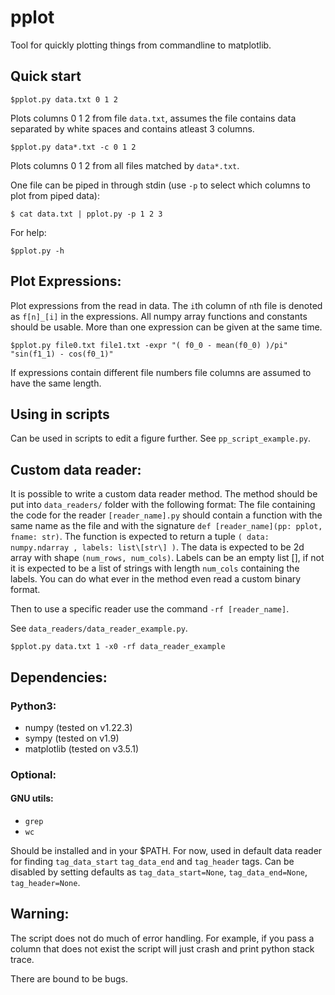 # pplot
Tool for quickly plotting things from commandline to matplotlib.

## Quick start
```console
$pplot.py data.txt 0 1 2
```
Plots columns 0 1 2 from file `data.txt`, assumes the file contains data separated by white spaces and contains atleast 3 columns.

```console
$pplot.py data*.txt -c 0 1 2
```
Plots columns 0 1 2 from all files matched by `data*.txt`.

One file can be piped in through stdin (use `-p` to select which columns to plot from piped data):
```console
$ cat data.txt | pplot.py -p 1 2 3
```

For help:
```console
$pplot.py -h
```

## Plot Expressions:
Plot expressions from the read in data. The `i`th column of `n`th file is denoted as `f[n]_[i]` in the expressions. All numpy array functions and constants should be usable. More than one expression can be given at the same time.
```console
$pplot.py file0.txt file1.txt -expr "( f0_0 - mean(f0_0) )/pi"  "sin(f1_1) - cos(f0_1)"
```
If expressions contain different file numbers file columns are assumed to have the same length.

## Using in scripts
Can be used in scripts to edit a figure further. See `pp_script_example.py`.

## Custom data reader:
It is possible to write a custom data reader method. The method should be put into `data_readers/` folder with the following format: The file containing the code for the reader `[reader_name].py` should contain a function with the same name as the file and with the signature `def [reader_name](pp: pplot, fname: str)`. The function is expected to return a tuple `( data: numpy.ndarray , labels: list\[str\] )`. The data is expected to be 2d array with shape `(num_rows, num_cols)`. Labels can be an empty list [], if not it is expected to be a list of strings with length `num_cols` containing the labels. You can do what ever in the method even read a custom binary format.

Then to use a specific reader use the command `-rf [reader_name]`.

See `data_readers/data_reader_example.py`.
```console
$pplot.py data.txt 1 -x0 -rf data_reader_example
```

## Dependencies:
### Python3:
- numpy      (tested on v1.22.3)
- sympy      (tested on v1.9)
- matplotlib (tested on v3.5.1)

### Optional:
#### GNU utils:
- `grep`
- `wc`

Should be installed and in your $PATH.
For now, used in default data reader for finding `tag_data_start` `tag_data_end` and `tag_header` tags.
Can be disabled by setting defaults as `tag_data_start=None`, `tag_data_end=None`, `tag_header=None`.


## Warning:
The script does not do much of error handling. For example, if you pass a column that does not exist the script will just crash and print python stack trace.

There are bound to be bugs.